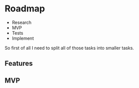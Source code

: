 # Roadmap

- Research 
- MVP 
- Tests
- Implement

So first of all I need to split all of those tasks into smaller tasks.

## Features

## MVP


